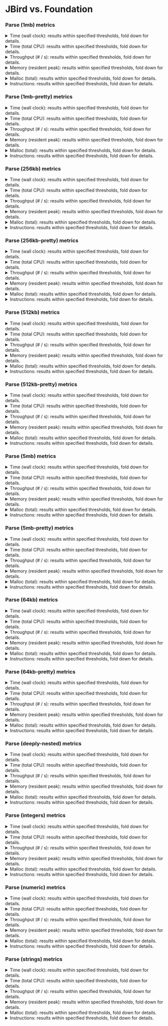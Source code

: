 
# JBird vs. Foundation

### Parse (1mb) metrics

<details><summary>Time (wall clock): results within specified thresholds, fold down for details.</summary>
<p>

|         Time (wall clock) (μs) *         |        p0 |       p25 |       p50 |       p75 |       p90 |       p99 |      p100 |   Samples |
|:----------------------------------------:|----------:|----------:|----------:|----------:|----------:|----------:|----------:|----------:|
|                foundation                |      2550 |      2761 |      2796 |      2828 |      2855 |      3375 |      4135 |       351 |
|                  jbird                   |      1877 |      2000 |      2017 |      2039 |      2076 |      2212 |      2336 |       485 |
|                    Δ                     |      -673 |      -761 |      -779 |      -789 |      -779 |     -1163 |     -1799 |       134 |
|              Improvement %               |        26 |        28 |        28 |        28 |        27 |        34 |        44 |       134 |

<p>
</details>

<details><summary>Time (total CPU): results within specified thresholds, fold down for details.</summary>
<p>

|         Time (total CPU) (μs) *          |        p0 |       p25 |       p50 |       p75 |       p90 |       p99 |      p100 |   Samples |
|:----------------------------------------:|----------:|----------:|----------:|----------:|----------:|----------:|----------:|----------:|
|                foundation                |      2552 |      2763 |      2798 |      2830 |      2859 |      3377 |      4141 |       351 |
|                  jbird                   |      1879 |      2001 |      2019 |      2041 |      2080 |      2218 |      2338 |       485 |
|                    Δ                     |      -673 |      -762 |      -779 |      -789 |      -779 |     -1159 |     -1803 |       134 |
|              Improvement %               |        26 |        28 |        28 |        28 |        27 |        34 |        44 |       134 |

<p>
</details>

<details><summary>Throughput (# / s): results within specified thresholds, fold down for details.</summary>
<p>

|          Throughput (# / s) (#)          |        p0 |       p25 |       p50 |       p75 |       p90 |       p99 |      p100 |   Samples |
|:----------------------------------------:|----------:|----------:|----------:|----------:|----------:|----------:|----------:|----------:|
|                foundation                |       392 |       362 |       358 |       354 |       350 |       296 |       242 |       351 |
|                  jbird                   |       533 |       500 |       496 |       491 |       482 |       452 |       428 |       485 |
|                    Δ                     |       141 |       138 |       138 |       137 |       132 |       156 |       186 |       134 |
|              Improvement %               |        36 |        38 |        39 |        39 |        38 |        53 |        77 |       134 |

<p>
</details>

<details><summary>Memory (resident peak): results within specified thresholds, fold down for details.</summary>
<p>

|        Memory (resident peak) (M)        |        p0 |       p25 |       p50 |       p75 |       p90 |       p99 |      p100 |   Samples |
|:----------------------------------------:|----------:|----------:|----------:|----------:|----------:|----------:|----------:|----------:|
|                foundation                |        26 |       152 |       281 |       408 |       483 |       527 |       533 |       351 |
|                  jbird                   |        29 |        31 |        31 |        31 |        31 |        31 |        31 |       485 |
|                    Δ                     |         3 |      -121 |      -250 |      -377 |      -452 |      -496 |      -502 |       134 |
|              Improvement %               |       -12 |        80 |        89 |        92 |        94 |        94 |        94 |       134 |

<p>
</details>

<details><summary>Malloc (total): results within specified thresholds, fold down for details.</summary>
<p>

|           Malloc (total) (K) *           |        p0 |       p25 |       p50 |       p75 |       p90 |       p99 |      p100 |   Samples |
|:----------------------------------------:|----------:|----------:|----------:|----------:|----------:|----------:|----------:|----------:|
|                foundation                |        15 |        15 |        15 |        15 |        15 |        15 |        15 |       351 |
|                  jbird                   |        11 |        11 |        11 |        11 |        11 |        11 |        11 |       485 |
|                    Δ                     |        -4 |        -4 |        -4 |        -4 |        -4 |        -4 |        -4 |       134 |
|              Improvement %               |        27 |        27 |        27 |        27 |        27 |        27 |        27 |       134 |

<p>
</details>

<details><summary>Instructions: results within specified thresholds, fold down for details.</summary>
<p>

|            Instructions (M) *            |        p0 |       p25 |       p50 |       p75 |       p90 |       p99 |      p100 |   Samples |
|:----------------------------------------:|----------:|----------:|----------:|----------:|----------:|----------:|----------:|----------:|
|                foundation                |        64 |        64 |        64 |        64 |        64 |        64 |        65 |       351 |
|                  jbird                   |        48 |        48 |        48 |        48 |        48 |        49 |        49 |       485 |
|                    Δ                     |       -16 |       -16 |       -16 |       -16 |       -16 |       -15 |       -16 |       134 |
|              Improvement %               |        25 |        25 |        25 |        25 |        25 |        23 |        25 |       134 |

<p>
</details>

### Parse (1mb-pretty) metrics

<details><summary>Time (wall clock): results within specified thresholds, fold down for details.</summary>
<p>

|         Time (wall clock) (μs) *         |        p0 |       p25 |       p50 |       p75 |       p90 |       p99 |      p100 |   Samples |
|:----------------------------------------:|----------:|----------:|----------:|----------:|----------:|----------:|----------:|----------:|
|                foundation                |      2699 |      2869 |      2894 |      2929 |      2966 |      3013 |      3044 |       341 |
|                  jbird                   |      1905 |      2035 |      2066 |      2101 |      2134 |      2175 |      2333 |       475 |
|                    Δ                     |      -794 |      -834 |      -828 |      -828 |      -832 |      -838 |      -711 |       134 |
|              Improvement %               |        29 |        29 |        29 |        28 |        28 |        28 |        23 |       134 |

<p>
</details>

<details><summary>Time (total CPU): results within specified thresholds, fold down for details.</summary>
<p>

|         Time (total CPU) (μs) *          |        p0 |       p25 |       p50 |       p75 |       p90 |       p99 |      p100 |   Samples |
|:----------------------------------------:|----------:|----------:|----------:|----------:|----------:|----------:|----------:|----------:|
|                foundation                |      2700 |      2871 |      2896 |      2933 |      2966 |      3015 |      3046 |       341 |
|                  jbird                   |      1910 |      2037 |      2068 |      2103 |      2136 |      2173 |      2334 |       475 |
|                    Δ                     |      -790 |      -834 |      -828 |      -830 |      -830 |      -842 |      -712 |       134 |
|              Improvement %               |        29 |        29 |        29 |        28 |        28 |        28 |        23 |       134 |

<p>
</details>

<details><summary>Throughput (# / s): results within specified thresholds, fold down for details.</summary>
<p>

|          Throughput (# / s) (#)          |        p0 |       p25 |       p50 |       p75 |       p90 |       p99 |      p100 |   Samples |
|:----------------------------------------:|----------:|----------:|----------:|----------:|----------:|----------:|----------:|----------:|
|                foundation                |       371 |       349 |       346 |       342 |       337 |       332 |       329 |       341 |
|                  jbird                   |       525 |       491 |       484 |       476 |       469 |       460 |       429 |       475 |
|                    Δ                     |       154 |       142 |       138 |       134 |       132 |       128 |       100 |       134 |
|              Improvement %               |        42 |        41 |        40 |        39 |        39 |        39 |        30 |       134 |

<p>
</details>

<details><summary>Memory (resident peak): results within specified thresholds, fold down for details.</summary>
<p>

|        Memory (resident peak) (M)        |        p0 |       p25 |       p50 |       p75 |       p90 |       p99 |      p100 |   Samples |
|:----------------------------------------:|----------:|----------:|----------:|----------:|----------:|----------:|----------:|----------:|
|                foundation                |        26 |       146 |       275 |       395 |       469 |       513 |       519 |       341 |
|                  jbird                   |        29 |        31 |        31 |        31 |        31 |        31 |        31 |       475 |
|                    Δ                     |         3 |      -115 |      -244 |      -364 |      -438 |      -482 |      -488 |       134 |
|              Improvement %               |       -12 |        79 |        89 |        92 |        93 |        94 |        94 |       134 |

<p>
</details>

<details><summary>Malloc (total): results within specified thresholds, fold down for details.</summary>
<p>

|           Malloc (total) (K) *           |        p0 |       p25 |       p50 |       p75 |       p90 |       p99 |      p100 |   Samples |
|:----------------------------------------:|----------:|----------:|----------:|----------:|----------:|----------:|----------:|----------:|
|                foundation                |        15 |        15 |        15 |        15 |        15 |        15 |        15 |       341 |
|                  jbird                   |        11 |        11 |        11 |        11 |        11 |        11 |        11 |       475 |
|                    Δ                     |        -4 |        -4 |        -4 |        -4 |        -4 |        -4 |        -4 |       134 |
|              Improvement %               |        27 |        27 |        27 |        27 |        27 |        27 |        27 |       134 |

<p>
</details>

<details><summary>Instructions: results within specified thresholds, fold down for details.</summary>
<p>

|            Instructions (M) *            |        p0 |       p25 |       p50 |       p75 |       p90 |       p99 |      p100 |   Samples |
|:----------------------------------------:|----------:|----------:|----------:|----------:|----------:|----------:|----------:|----------:|
|                foundation                |        65 |        65 |        65 |        65 |        65 |        65 |        66 |       341 |
|                  jbird                   |        48 |        48 |        48 |        48 |        49 |        50 |        50 |       475 |
|                    Δ                     |       -17 |       -17 |       -17 |       -17 |       -16 |       -15 |       -16 |       134 |
|              Improvement %               |        26 |        26 |        26 |        26 |        25 |        23 |        24 |       134 |

<p>
</details>

### Parse (256kb) metrics

<details><summary>Time (wall clock): results within specified thresholds, fold down for details.</summary>
<p>

|         Time (wall clock) (μs) *         |        p0 |       p25 |       p50 |       p75 |       p90 |       p99 |      p100 |   Samples |
|:----------------------------------------:|----------:|----------:|----------:|----------:|----------:|----------:|----------:|----------:|
|                foundation                |       638 |       695 |       705 |       714 |       726 |       779 |       862 |      1348 |
|                  jbird                   |       461 |       496 |       504 |       517 |       525 |       538 |       633 |      1840 |
|                    Δ                     |      -177 |      -199 |      -201 |      -197 |      -201 |      -241 |      -229 |       492 |
|              Improvement %               |        28 |        29 |        29 |        28 |        28 |        31 |        27 |       492 |

<p>
</details>

<details><summary>Time (total CPU): results within specified thresholds, fold down for details.</summary>
<p>

|         Time (total CPU) (μs) *          |        p0 |       p25 |       p50 |       p75 |       p90 |       p99 |      p100 |   Samples |
|:----------------------------------------:|----------:|----------:|----------:|----------:|----------:|----------:|----------:|----------:|
|                foundation                |       640 |       696 |       707 |       716 |       728 |       780 |       844 |      1348 |
|                  jbird                   |       462 |       497 |       506 |       519 |       527 |       540 |       619 |      1840 |
|                    Δ                     |      -178 |      -199 |      -201 |      -197 |      -201 |      -240 |      -225 |       492 |
|              Improvement %               |        28 |        29 |        28 |        28 |        28 |        31 |        27 |       492 |

<p>
</details>

<details><summary>Throughput (# / s): results within specified thresholds, fold down for details.</summary>
<p>

|          Throughput (# / s) (#)          |        p0 |       p25 |       p50 |       p75 |       p90 |       p99 |      p100 |   Samples |
|:----------------------------------------:|----------:|----------:|----------:|----------:|----------:|----------:|----------:|----------:|
|                foundation                |      1567 |      1440 |      1419 |      1400 |      1379 |      1284 |      1160 |      1348 |
|                  jbird                   |      2171 |      2018 |      1983 |      1934 |      1905 |      1860 |      1581 |      1840 |
|                    Δ                     |       604 |       578 |       564 |       534 |       526 |       576 |       421 |       492 |
|              Improvement %               |        39 |        40 |        40 |        38 |        38 |        45 |        36 |       492 |

<p>
</details>

<details><summary>Memory (resident peak): results within specified thresholds, fold down for details.</summary>
<p>

|        Memory (resident peak) (M)        |        p0 |       p25 |       p50 |       p75 |       p90 |       p99 |      p100 |   Samples |
|:----------------------------------------:|----------:|----------:|----------:|----------:|----------:|----------:|----------:|----------:|
|                foundation                |        25 |       145 |       274 |       396 |       471 |       514 |       519 |      1348 |
|                  jbird                   |        26 |        27 |        27 |        27 |        27 |        27 |        27 |      1840 |
|                    Δ                     |         1 |      -118 |      -247 |      -369 |      -444 |      -487 |      -492 |       492 |
|              Improvement %               |        -4 |        81 |        90 |        93 |        94 |        95 |        95 |       492 |

<p>
</details>

<details><summary>Malloc (total): results within specified thresholds, fold down for details.</summary>
<p>

|             Malloc (total) *             |        p0 |       p25 |       p50 |       p75 |       p90 |       p99 |      p100 |   Samples |
|:----------------------------------------:|----------:|----------:|----------:|----------:|----------:|----------:|----------:|----------:|
|                foundation                |      3753 |      3753 |      3753 |      3753 |      3753 |      3753 |      3754 |      1348 |
|                  jbird                   |      2636 |      2636 |      2636 |      2636 |      2636 |      2636 |      2636 |      1840 |
|                    Δ                     |     -1117 |     -1117 |     -1117 |     -1117 |     -1117 |     -1117 |     -1118 |       492 |
|              Improvement %               |        30 |        30 |        30 |        30 |        30 |        30 |        30 |       492 |

<p>
</details>

<details><summary>Instructions: results within specified thresholds, fold down for details.</summary>
<p>

|            Instructions (M) *            |        p0 |       p25 |       p50 |       p75 |       p90 |       p99 |      p100 |   Samples |
|:----------------------------------------:|----------:|----------:|----------:|----------:|----------:|----------:|----------:|----------:|
|                foundation                |        16 |        16 |        16 |        16 |        16 |        16 |        17 |      1348 |
|                  jbird                   |        12 |        12 |        12 |        12 |        12 |        12 |        12 |      1840 |
|                    Δ                     |        -4 |        -4 |        -4 |        -4 |        -4 |        -4 |        -5 |       492 |
|              Improvement %               |        25 |        25 |        25 |        25 |        25 |        25 |        29 |       492 |

<p>
</details>

### Parse (256kb-pretty) metrics

<details><summary>Time (wall clock): results within specified thresholds, fold down for details.</summary>
<p>

|         Time (wall clock) (μs) *         |        p0 |       p25 |       p50 |       p75 |       p90 |       p99 |      p100 |   Samples |
|:----------------------------------------:|----------:|----------:|----------:|----------:|----------:|----------:|----------:|----------:|
|                foundation                |       667 |       721 |       730 |       739 |       748 |       775 |       873 |      1307 |
|                  jbird                   |       474 |       507 |       518 |       547 |       560 |       575 |       667 |      1776 |
|                    Δ                     |      -193 |      -214 |      -212 |      -192 |      -188 |      -200 |      -206 |       469 |
|              Improvement %               |        29 |        30 |        29 |        26 |        25 |        26 |        24 |       469 |

<p>
</details>

<details><summary>Time (total CPU): results within specified thresholds, fold down for details.</summary>
<p>

|         Time (total CPU) (μs) *          |        p0 |       p25 |       p50 |       p75 |       p90 |       p99 |      p100 |   Samples |
|:----------------------------------------:|----------:|----------:|----------:|----------:|----------:|----------:|----------:|----------:|
|                foundation                |       668 |       722 |       731 |       740 |       750 |       770 |       845 |      1307 |
|                  jbird                   |       475 |       508 |       520 |       549 |       561 |       577 |       668 |      1776 |
|                    Δ                     |      -193 |      -214 |      -211 |      -191 |      -189 |      -193 |      -177 |       469 |
|              Improvement %               |        29 |        30 |        29 |        26 |        25 |        25 |        21 |       469 |

<p>
</details>

<details><summary>Throughput (# / s): results within specified thresholds, fold down for details.</summary>
<p>

|          Throughput (# / s) (#)          |        p0 |       p25 |       p50 |       p75 |       p90 |       p99 |      p100 |   Samples |
|:----------------------------------------:|----------:|----------:|----------:|----------:|----------:|----------:|----------:|----------:|
|                foundation                |      1499 |      1387 |      1371 |      1354 |      1337 |      1290 |      1146 |      1307 |
|                  jbird                   |      2112 |      1974 |      1931 |      1828 |      1788 |      1740 |      1500 |      1776 |
|                    Δ                     |       613 |       587 |       560 |       474 |       451 |       450 |       354 |       469 |
|              Improvement %               |        41 |        42 |        41 |        35 |        34 |        35 |        31 |       469 |

<p>
</details>

<details><summary>Memory (resident peak): results within specified thresholds, fold down for details.</summary>
<p>

|        Memory (resident peak) (M)        |        p0 |       p25 |       p50 |       p75 |       p90 |       p99 |      p100 |   Samples |
|:----------------------------------------:|----------:|----------:|----------:|----------:|----------:|----------:|----------:|----------:|
|                foundation                |        25 |       145 |       265 |       385 |       458 |       501 |       501 |      1307 |
|                  jbird                   |        26 |        27 |        27 |        27 |        27 |        27 |        27 |      1776 |
|                    Δ                     |         1 |      -118 |      -238 |      -358 |      -431 |      -474 |      -474 |       469 |
|              Improvement %               |        -4 |        81 |        90 |        93 |        94 |        95 |        95 |       469 |

<p>
</details>

<details><summary>Malloc (total): results within specified thresholds, fold down for details.</summary>
<p>

|             Malloc (total) *             |        p0 |       p25 |       p50 |       p75 |       p90 |       p99 |      p100 |   Samples |
|:----------------------------------------:|----------:|----------:|----------:|----------:|----------:|----------:|----------:|----------:|
|                foundation                |      3753 |      3753 |      3753 |      3753 |      3753 |      3753 |      3754 |      1307 |
|                  jbird                   |      2636 |      2636 |      2636 |      2636 |      2636 |      2636 |      2636 |      1776 |
|                    Δ                     |     -1117 |     -1117 |     -1117 |     -1117 |     -1117 |     -1117 |     -1118 |       469 |
|              Improvement %               |        30 |        30 |        30 |        30 |        30 |        30 |        30 |       469 |

<p>
</details>

<details><summary>Instructions: results within specified thresholds, fold down for details.</summary>
<p>

|            Instructions (M) *            |        p0 |       p25 |       p50 |       p75 |       p90 |       p99 |      p100 |   Samples |
|:----------------------------------------:|----------:|----------:|----------:|----------:|----------:|----------:|----------:|----------:|
|                foundation                |        16 |        16 |        16 |        16 |        16 |        17 |        17 |      1307 |
|                  jbird                   |        12 |        12 |        12 |        12 |        12 |        12 |        13 |      1776 |
|                    Δ                     |        -4 |        -4 |        -4 |        -4 |        -4 |        -5 |        -4 |       469 |
|              Improvement %               |        25 |        25 |        25 |        25 |        25 |        29 |        24 |       469 |

<p>
</details>

### Parse (512kb) metrics

<details><summary>Time (wall clock): results within specified thresholds, fold down for details.</summary>
<p>

|         Time (wall clock) (μs) *         |        p0 |       p25 |       p50 |       p75 |       p90 |       p99 |      p100 |   Samples |
|:----------------------------------------:|----------:|----------:|----------:|----------:|----------:|----------:|----------:|----------:|
|                foundation                |      1301 |      1401 |      1412 |      1424 |      1437 |      1499 |      1570 |       691 |
|                  jbird                   |       929 |      1002 |      1032 |      1060 |      1079 |      1152 |      1196 |       932 |
|                    Δ                     |      -372 |      -399 |      -380 |      -364 |      -358 |      -347 |      -374 |       241 |
|              Improvement %               |        29 |        28 |        27 |        26 |        25 |        23 |        24 |       241 |

<p>
</details>

<details><summary>Time (total CPU): results within specified thresholds, fold down for details.</summary>
<p>

|         Time (total CPU) (μs) *          |        p0 |       p25 |       p50 |       p75 |       p90 |       p99 |      p100 |   Samples |
|:----------------------------------------:|----------:|----------:|----------:|----------:|----------:|----------:|----------:|----------:|
|                foundation                |      1305 |      1402 |      1413 |      1426 |      1439 |      1500 |      1571 |       691 |
|                  jbird                   |       930 |      1004 |      1034 |      1062 |      1081 |      1155 |      1197 |       932 |
|                    Δ                     |      -375 |      -398 |      -379 |      -364 |      -358 |      -345 |      -374 |       241 |
|              Improvement %               |        29 |        28 |        27 |        26 |        25 |        23 |        24 |       241 |

<p>
</details>

<details><summary>Throughput (# / s): results within specified thresholds, fold down for details.</summary>
<p>

|          Throughput (# / s) (#)          |        p0 |       p25 |       p50 |       p75 |       p90 |       p99 |      p100 |   Samples |
|:----------------------------------------:|----------:|----------:|----------:|----------:|----------:|----------:|----------:|----------:|
|                foundation                |       769 |       714 |       709 |       703 |       696 |       667 |       637 |       691 |
|                  jbird                   |      1077 |       998 |       969 |       943 |       927 |       868 |       836 |       932 |
|                    Δ                     |       308 |       284 |       260 |       240 |       231 |       201 |       199 |       241 |
|              Improvement %               |        40 |        40 |        37 |        34 |        33 |        30 |        31 |       241 |

<p>
</details>

<details><summary>Memory (resident peak): results within specified thresholds, fold down for details.</summary>
<p>

|        Memory (resident peak) (M)        |        p0 |       p25 |       p50 |       p75 |       p90 |       p99 |      p100 |   Samples |
|:----------------------------------------:|----------:|----------:|----------:|----------:|----------:|----------:|----------:|----------:|
|                foundation                |        26 |       147 |       278 |       402 |       478 |       523 |       530 |       691 |
|                  jbird                   |        26 |        28 |        28 |        28 |        28 |        28 |        28 |       932 |
|                    Δ                     |         0 |      -119 |      -250 |      -374 |      -450 |      -495 |      -502 |       241 |
|              Improvement %               |         0 |        81 |        90 |        93 |        94 |        95 |        95 |       241 |

<p>
</details>

<details><summary>Malloc (total): results within specified thresholds, fold down for details.</summary>
<p>

|             Malloc (total) *             |        p0 |       p25 |       p50 |       p75 |       p90 |       p99 |      p100 |   Samples |
|:----------------------------------------:|----------:|----------:|----------:|----------:|----------:|----------:|----------:|----------:|
|                foundation                |      7438 |      7439 |      7439 |      7439 |      7439 |      7439 |      7439 |       691 |
|                  jbird                   |      5270 |      5270 |      5270 |      5270 |      5270 |      5270 |      5270 |       932 |
|                    Δ                     |     -2168 |     -2169 |     -2169 |     -2169 |     -2169 |     -2169 |     -2169 |       241 |
|              Improvement %               |        29 |        29 |        29 |        29 |        29 |        29 |        29 |       241 |

<p>
</details>

<details><summary>Instructions: results within specified thresholds, fold down for details.</summary>
<p>

|            Instructions (M) *            |        p0 |       p25 |       p50 |       p75 |       p90 |       p99 |      p100 |   Samples |
|:----------------------------------------:|----------:|----------:|----------:|----------:|----------:|----------:|----------:|----------:|
|                foundation                |        32 |        32 |        32 |        32 |        32 |        32 |        34 |       691 |
|                  jbird                   |        24 |        24 |        24 |        24 |        24 |        24 |        25 |       932 |
|                    Δ                     |        -8 |        -8 |        -8 |        -8 |        -8 |        -8 |        -9 |       241 |
|              Improvement %               |        25 |        25 |        25 |        25 |        25 |        25 |        26 |       241 |

<p>
</details>

### Parse (512kb-pretty) metrics

<details><summary>Time (wall clock): results within specified thresholds, fold down for details.</summary>
<p>

|         Time (wall clock) (μs) *         |        p0 |       p25 |       p50 |       p75 |       p90 |       p99 |      p100 |   Samples |
|:----------------------------------------:|----------:|----------:|----------:|----------:|----------:|----------:|----------:|----------:|
|                foundation                |      1328 |      1433 |      1445 |      1456 |      1467 |      1514 |      1785 |       676 |
|                  jbird                   |       941 |      1013 |      1023 |      1038 |      1051 |      1075 |      1109 |       941 |
|                    Δ                     |      -387 |      -420 |      -422 |      -418 |      -416 |      -439 |      -676 |       265 |
|              Improvement %               |        29 |        29 |        29 |        29 |        28 |        29 |        38 |       265 |

<p>
</details>

<details><summary>Time (total CPU): results within specified thresholds, fold down for details.</summary>
<p>

|         Time (total CPU) (μs) *          |        p0 |       p25 |       p50 |       p75 |       p90 |       p99 |      p100 |   Samples |
|:----------------------------------------:|----------:|----------:|----------:|----------:|----------:|----------:|----------:|----------:|
|                foundation                |      1329 |      1434 |      1447 |      1458 |      1469 |      1517 |      1746 |       676 |
|                  jbird                   |       943 |      1015 |      1025 |      1040 |      1052 |      1077 |      1113 |       941 |
|                    Δ                     |      -386 |      -419 |      -422 |      -418 |      -417 |      -440 |      -633 |       265 |
|              Improvement %               |        29 |        29 |        29 |        29 |        28 |        29 |        36 |       265 |

<p>
</details>

<details><summary>Throughput (# / s): results within specified thresholds, fold down for details.</summary>
<p>

|          Throughput (# / s) (#)          |        p0 |       p25 |       p50 |       p75 |       p90 |       p99 |      p100 |   Samples |
|:----------------------------------------:|----------:|----------:|----------:|----------:|----------:|----------:|----------:|----------:|
|                foundation                |       753 |       698 |       692 |       687 |       682 |       660 |       560 |       676 |
|                  jbird                   |      1062 |       987 |       977 |       963 |       953 |       930 |       902 |       941 |
|                    Δ                     |       309 |       289 |       285 |       276 |       271 |       270 |       342 |       265 |
|              Improvement %               |        41 |        41 |        41 |        40 |        40 |        41 |        61 |       265 |

<p>
</details>

<details><summary>Memory (resident peak): results within specified thresholds, fold down for details.</summary>
<p>

|        Memory (resident peak) (M)        |        p0 |       p25 |       p50 |       p75 |       p90 |       p99 |      p100 |   Samples |
|:----------------------------------------:|----------:|----------:|----------:|----------:|----------:|----------:|----------:|----------:|
|                foundation                |        26 |       149 |       269 |       396 |       470 |       510 |       516 |       676 |
|                  jbird                   |        26 |        28 |        28 |        28 |        28 |        28 |        28 |       941 |
|                    Δ                     |         0 |      -121 |      -241 |      -368 |      -442 |      -482 |      -488 |       265 |
|              Improvement %               |         0 |        81 |        90 |        93 |        94 |        95 |        95 |       265 |

<p>
</details>

<details><summary>Malloc (total): results within specified thresholds, fold down for details.</summary>
<p>

|             Malloc (total) *             |        p0 |       p25 |       p50 |       p75 |       p90 |       p99 |      p100 |   Samples |
|:----------------------------------------:|----------:|----------:|----------:|----------:|----------:|----------:|----------:|----------:|
|                foundation                |      7438 |      7439 |      7439 |      7439 |      7439 |      7439 |      7439 |       676 |
|                  jbird                   |      5270 |      5270 |      5270 |      5270 |      5270 |      5270 |      5270 |       941 |
|                    Δ                     |     -2168 |     -2169 |     -2169 |     -2169 |     -2169 |     -2169 |     -2169 |       265 |
|              Improvement %               |        29 |        29 |        29 |        29 |        29 |        29 |        29 |       265 |

<p>
</details>

<details><summary>Instructions: results within specified thresholds, fold down for details.</summary>
<p>

|            Instructions (M) *            |        p0 |       p25 |       p50 |       p75 |       p90 |       p99 |      p100 |   Samples |
|:----------------------------------------:|----------:|----------:|----------:|----------:|----------:|----------:|----------:|----------:|
|                foundation                |        33 |        33 |        33 |        33 |        33 |        33 |        33 |       676 |
|                  jbird                   |        24 |        24 |        24 |        24 |        24 |        25 |        25 |       941 |
|                    Δ                     |        -9 |        -9 |        -9 |        -9 |        -9 |        -8 |        -8 |       265 |
|              Improvement %               |        27 |        27 |        27 |        27 |        27 |        24 |        24 |       265 |

<p>
</details>

### Parse (5mb) metrics

<details><summary>Time (wall clock): results within specified thresholds, fold down for details.</summary>
<p>

|         Time (wall clock) (ms) *         |        p0 |       p25 |       p50 |       p75 |       p90 |       p99 |      p100 |   Samples |
|:----------------------------------------:|----------:|----------:|----------:|----------:|----------:|----------:|----------:|----------:|
|                foundation                |        13 |        14 |        14 |        14 |        14 |        14 |        14 |        71 |
|                  jbird                   |        11 |        11 |        11 |        11 |        11 |        12 |        12 |        89 |
|                    Δ                     |        -2 |        -3 |        -3 |        -3 |        -3 |        -2 |        -2 |        18 |
|              Improvement %               |        15 |        21 |        21 |        21 |        21 |        14 |        14 |        18 |

<p>
</details>

<details><summary>Time (total CPU): results within specified thresholds, fold down for details.</summary>
<p>

|         Time (total CPU) (ms) *          |        p0 |       p25 |       p50 |       p75 |       p90 |       p99 |      p100 |   Samples |
|:----------------------------------------:|----------:|----------:|----------:|----------:|----------:|----------:|----------:|----------:|
|                foundation                |        13 |        14 |        14 |        14 |        14 |        14 |        14 |        71 |
|                  jbird                   |        11 |        11 |        11 |        11 |        11 |        12 |        12 |        89 |
|                    Δ                     |        -2 |        -3 |        -3 |        -3 |        -3 |        -2 |        -2 |        18 |
|              Improvement %               |        15 |        21 |        21 |        21 |        21 |        14 |        14 |        18 |

<p>
</details>

<details><summary>Throughput (# / s): results within specified thresholds, fold down for details.</summary>
<p>

|          Throughput (# / s) (#)          |        p0 |       p25 |       p50 |       p75 |       p90 |       p99 |      p100 |   Samples |
|:----------------------------------------:|----------:|----------:|----------:|----------:|----------:|----------:|----------:|----------:|
|                foundation                |        75 |        72 |        71 |        70 |        70 |        70 |        70 |        71 |
|                  jbird                   |        94 |        91 |        90 |        89 |        88 |        87 |        87 |        89 |
|                    Δ                     |        19 |        19 |        19 |        19 |        18 |        17 |        17 |        18 |
|              Improvement %               |        25 |        26 |        27 |        27 |        26 |        24 |        24 |        18 |

<p>
</details>

<details><summary>Memory (resident peak): results within specified thresholds, fold down for details.</summary>
<p>

|        Memory (resident peak) (M)        |        p0 |       p25 |       p50 |       p75 |       p90 |       p99 |      p100 |   Samples |
|:----------------------------------------:|----------:|----------:|----------:|----------:|----------:|----------:|----------:|----------:|
|                foundation                |        39 |       156 |       292 |       419 |       490 |       543 |       543 |        71 |
|                  jbird                   |        28 |        52 |        52 |        52 |        52 |        52 |        52 |        89 |
|                    Δ                     |       -11 |      -104 |      -240 |      -367 |      -438 |      -491 |      -491 |        18 |
|              Improvement %               |        28 |        67 |        82 |        88 |        89 |        90 |        90 |        18 |

<p>
</details>

<details><summary>Malloc (total): results within specified thresholds, fold down for details.</summary>
<p>

|           Malloc (total) (K) *           |        p0 |       p25 |       p50 |       p75 |       p90 |       p99 |      p100 |   Samples |
|:----------------------------------------:|----------:|----------:|----------:|----------:|----------:|----------:|----------:|----------:|
|                foundation                |        74 |        74 |        74 |        74 |        74 |        74 |        74 |        71 |
|                  jbird                   |        53 |        53 |        53 |        53 |        53 |        53 |        53 |        89 |
|                    Δ                     |       -21 |       -21 |       -21 |       -21 |       -21 |       -21 |       -21 |        18 |
|              Improvement %               |        28 |        28 |        28 |        28 |        28 |        28 |        28 |        18 |

<p>
</details>

<details><summary>Instructions: results within specified thresholds, fold down for details.</summary>
<p>

|            Instructions (M) *            |        p0 |       p25 |       p50 |       p75 |       p90 |       p99 |      p100 |   Samples |
|:----------------------------------------:|----------:|----------:|----------:|----------:|----------:|----------:|----------:|----------:|
|                foundation                |       319 |       319 |       320 |       320 |       320 |       320 |       320 |        71 |
|                  jbird                   |       246 |       247 |       247 |       247 |       247 |       255 |       255 |        89 |
|                    Δ                     |       -73 |       -72 |       -73 |       -73 |       -73 |       -65 |       -65 |        18 |
|              Improvement %               |        23 |        23 |        23 |        23 |        23 |        20 |        20 |        18 |

<p>
</details>

### Parse (5mb-pretty) metrics

<details><summary>Time (wall clock): results within specified thresholds, fold down for details.</summary>
<p>

|         Time (wall clock) (ms) *         |        p0 |       p25 |       p50 |       p75 |       p90 |       p99 |      p100 |   Samples |
|:----------------------------------------:|----------:|----------:|----------:|----------:|----------:|----------:|----------:|----------:|
|                foundation                |        14 |        15 |        15 |        15 |        15 |        17 |        17 |        68 |
|                  jbird                   |        11 |        11 |        11 |        11 |        12 |        13 |        13 |        87 |
|                    Δ                     |        -3 |        -4 |        -4 |        -4 |        -3 |        -4 |        -4 |        19 |
|              Improvement %               |        21 |        27 |        27 |        27 |        20 |        24 |        24 |        19 |

<p>
</details>

<details><summary>Time (total CPU): results within specified thresholds, fold down for details.</summary>
<p>

|         Time (total CPU) (ms) *          |        p0 |       p25 |       p50 |       p75 |       p90 |       p99 |      p100 |   Samples |
|:----------------------------------------:|----------:|----------:|----------:|----------:|----------:|----------:|----------:|----------:|
|                foundation                |        14 |        15 |        15 |        15 |        15 |        17 |        17 |        68 |
|                  jbird                   |        11 |        11 |        11 |        11 |        12 |        13 |        13 |        87 |
|                    Δ                     |        -3 |        -4 |        -4 |        -4 |        -3 |        -4 |        -4 |        19 |
|              Improvement %               |        21 |        27 |        27 |        27 |        20 |        24 |        24 |        19 |

<p>
</details>

<details><summary>Throughput (# / s): results within specified thresholds, fold down for details.</summary>
<p>

|          Throughput (# / s) (#)          |        p0 |       p25 |       p50 |       p75 |       p90 |       p99 |      p100 |   Samples |
|:----------------------------------------:|----------:|----------:|----------:|----------:|----------:|----------:|----------:|----------:|
|                foundation                |        71 |        69 |        68 |        68 |        67 |        57 |        57 |        68 |
|                  jbird                   |        94 |        89 |        88 |        87 |        85 |        80 |        80 |        87 |
|                    Δ                     |        23 |        20 |        20 |        19 |        18 |        23 |        23 |        19 |
|              Improvement %               |        32 |        29 |        29 |        28 |        27 |        40 |        40 |        19 |

<p>
</details>

<details><summary>Memory (resident peak): results within specified thresholds, fold down for details.</summary>
<p>

|        Memory (resident peak) (M)        |        p0 |       p25 |       p50 |       p75 |       p90 |       p99 |      p100 |   Samples |
|:----------------------------------------:|----------:|----------:|----------:|----------:|----------:|----------:|----------:|----------:|
|                foundation                |        39 |       150 |       278 |       398 |       480 |       522 |       522 |        68 |
|                  jbird                   |        43 |        51 |        52 |        52 |        52 |        52 |        52 |        87 |
|                    Δ                     |         4 |       -99 |      -226 |      -346 |      -428 |      -470 |      -470 |        19 |
|              Improvement %               |       -10 |        66 |        81 |        87 |        89 |        90 |        90 |        19 |

<p>
</details>

<details><summary>Malloc (total): results within specified thresholds, fold down for details.</summary>
<p>

|           Malloc (total) (K) *           |        p0 |       p25 |       p50 |       p75 |       p90 |       p99 |      p100 |   Samples |
|:----------------------------------------:|----------:|----------:|----------:|----------:|----------:|----------:|----------:|----------:|
|                foundation                |        74 |        74 |        74 |        74 |        74 |        74 |        74 |        68 |
|                  jbird                   |        53 |        53 |        53 |        53 |        53 |        53 |        53 |        87 |
|                    Δ                     |       -21 |       -21 |       -21 |       -21 |       -21 |       -21 |       -21 |        19 |
|              Improvement %               |        28 |        28 |        28 |        28 |        28 |        28 |        28 |        19 |

<p>
</details>

<details><summary>Instructions: results within specified thresholds, fold down for details.</summary>
<p>

|            Instructions (M) *            |        p0 |       p25 |       p50 |       p75 |       p90 |       p99 |      p100 |   Samples |
|:----------------------------------------:|----------:|----------:|----------:|----------:|----------:|----------:|----------:|----------:|
|                foundation                |       324 |       325 |       325 |       325 |       325 |       325 |       325 |        68 |
|                  jbird                   |       251 |       252 |       252 |       252 |       252 |       261 |       261 |        87 |
|                    Δ                     |       -73 |       -73 |       -73 |       -73 |       -73 |       -64 |       -64 |        19 |
|              Improvement %               |        23 |        22 |        22 |        22 |        22 |        20 |        20 |        19 |

<p>
</details>

### Parse (64kb) metrics

<details><summary>Time (wall clock): results within specified thresholds, fold down for details.</summary>
<p>

|         Time (wall clock) (μs) *         |        p0 |       p25 |       p50 |       p75 |       p90 |       p99 |      p100 |   Samples |
|:----------------------------------------:|----------:|----------:|----------:|----------:|----------:|----------:|----------:|----------:|
|                foundation                |       164 |       178 |       185 |       189 |       193 |       208 |       301 |      4533 |
|                  jbird                   |       116 |       123 |       129 |       134 |       139 |       159 |       272 |      6039 |
|                    Δ                     |       -48 |       -55 |       -56 |       -55 |       -54 |       -49 |       -29 |      1506 |
|              Improvement %               |        29 |        31 |        30 |        29 |        28 |        24 |        10 |      1506 |

<p>
</details>

<details><summary>Time (total CPU): results within specified thresholds, fold down for details.</summary>
<p>

|         Time (total CPU) (μs) *          |        p0 |       p25 |       p50 |       p75 |       p90 |       p99 |      p100 |   Samples |
|:----------------------------------------:|----------:|----------:|----------:|----------:|----------:|----------:|----------:|----------:|
|                foundation                |       166 |       180 |       186 |       190 |       195 |       211 |       292 |      4533 |
|                  jbird                   |       118 |       125 |       131 |       135 |       140 |       159 |       229 |      6039 |
|                    Δ                     |       -48 |       -55 |       -55 |       -55 |       -55 |       -52 |       -63 |      1506 |
|              Improvement %               |        29 |        31 |        30 |        29 |        28 |        25 |        22 |      1506 |

<p>
</details>

<details><summary>Throughput (# / s): results within specified thresholds, fold down for details.</summary>
<p>

|          Throughput (# / s) (#)          |        p0 |       p25 |       p50 |       p75 |       p90 |       p99 |      p100 |   Samples |
|:----------------------------------------:|----------:|----------:|----------:|----------:|----------:|----------:|----------:|----------:|
|                foundation                |      6090 |      5607 |      5415 |      5295 |      5187 |      4819 |      3327 |      4533 |
|                  jbird                   |      8599 |      8107 |      7743 |      7475 |      7219 |      6307 |      3681 |      6039 |
|                    Δ                     |      2509 |      2500 |      2328 |      2180 |      2032 |      1488 |       354 |      1506 |
|              Improvement %               |        41 |        45 |        43 |        41 |        39 |        31 |        11 |      1506 |

<p>
</details>

<details><summary>Memory (resident peak): results within specified thresholds, fold down for details.</summary>
<p>

|        Memory (resident peak) (M)        |        p0 |       p25 |       p50 |       p75 |       p90 |       p99 |      p100 |   Samples |
|:----------------------------------------:|----------:|----------:|----------:|----------:|----------:|----------:|----------:|----------:|
|                foundation                |        25 |       131 |       244 |       354 |       419 |       457 |       463 |      4533 |
|                  jbird                   |        25 |        25 |        26 |        26 |        26 |        26 |        26 |      6039 |
|                    Δ                     |         0 |      -106 |      -218 |      -328 |      -393 |      -431 |      -437 |      1506 |
|              Improvement %               |         0 |        81 |        89 |        93 |        94 |        94 |        94 |      1506 |

<p>
</details>

<details><summary>Malloc (total): results within specified thresholds, fold down for details.</summary>
<p>

|             Malloc (total) *             |        p0 |       p25 |       p50 |       p75 |       p90 |       p99 |      p100 |   Samples |
|:----------------------------------------:|----------:|----------:|----------:|----------:|----------:|----------:|----------:|----------:|
|                foundation                |       986 |       986 |       986 |       986 |       986 |       986 |       987 |      4533 |
|                  jbird                   |       662 |       662 |       662 |       662 |       662 |       662 |       662 |      6039 |
|                    Δ                     |      -324 |      -324 |      -324 |      -324 |      -324 |      -324 |      -325 |      1506 |
|              Improvement %               |        33 |        33 |        33 |        33 |        33 |        33 |        33 |      1506 |

<p>
</details>

<details><summary>Instructions: results within specified thresholds, fold down for details.</summary>
<p>

|            Instructions (K) *            |        p0 |       p25 |       p50 |       p75 |       p90 |       p99 |      p100 |   Samples |
|:----------------------------------------:|----------:|----------:|----------:|----------:|----------:|----------:|----------:|----------:|
|                foundation                |      4079 |      4106 |      4114 |      4125 |      4133 |      4159 |      4358 |      4533 |
|                  jbird                   |      2967 |      2968 |      2968 |      2968 |      2970 |      3041 |      3138 |      6039 |
|                    Δ                     |     -1112 |     -1138 |     -1146 |     -1157 |     -1163 |     -1118 |     -1220 |      1506 |
|              Improvement %               |        27 |        28 |        28 |        28 |        28 |        27 |        28 |      1506 |

<p>
</details>

### Parse (64kb-pretty) metrics

<details><summary>Time (wall clock): results within specified thresholds, fold down for details.</summary>
<p>

|         Time (wall clock) (μs) *         |        p0 |       p25 |       p50 |       p75 |       p90 |       p99 |      p100 |   Samples |
|:----------------------------------------:|----------:|----------:|----------:|----------:|----------:|----------:|----------:|----------:|
|                foundation                |       170 |       185 |       192 |       197 |       201 |       213 |       247 |      4392 |
|                  jbird                   |       117 |       122 |       129 |       133 |       137 |       156 |       197 |      6074 |
|                    Δ                     |       -53 |       -63 |       -63 |       -64 |       -64 |       -57 |       -50 |      1682 |
|              Improvement %               |        31 |        34 |        33 |        32 |        32 |        27 |        20 |      1682 |

<p>
</details>

<details><summary>Time (total CPU): results within specified thresholds, fold down for details.</summary>
<p>

|         Time (total CPU) (μs) *          |        p0 |       p25 |       p50 |       p75 |       p90 |       p99 |      p100 |   Samples |
|:----------------------------------------:|----------:|----------:|----------:|----------:|----------:|----------:|----------:|----------:|
|                foundation                |       172 |       187 |       193 |       199 |       203 |       214 |       254 |      4392 |
|                  jbird                   |       119 |       123 |       130 |       135 |       138 |       158 |       187 |      6074 |
|                    Δ                     |       -53 |       -64 |       -63 |       -64 |       -65 |       -56 |       -67 |      1682 |
|              Improvement %               |        31 |        34 |        33 |        32 |        32 |        26 |        26 |      1682 |

<p>
</details>

<details><summary>Throughput (# / s): results within specified thresholds, fold down for details.</summary>
<p>

|          Throughput (# / s) (#)          |        p0 |       p25 |       p50 |       p75 |       p90 |       p99 |      p100 |   Samples |
|:----------------------------------------:|----------:|----------:|----------:|----------:|----------:|----------:|----------:|----------:|
|                foundation                |      5875 |      5407 |      5215 |      5083 |      4967 |      4703 |      4047 |      4392 |
|                  jbird                   |      8526 |      8223 |      7771 |      7515 |      7319 |      6415 |      5080 |      6074 |
|                    Δ                     |      2651 |      2816 |      2556 |      2432 |      2352 |      1712 |      1033 |      1682 |
|              Improvement %               |        45 |        52 |        49 |        48 |        47 |        36 |        26 |      1682 |

<p>
</details>

<details><summary>Memory (resident peak): results within specified thresholds, fold down for details.</summary>
<p>

|        Memory (resident peak) (M)        |        p0 |       p25 |       p50 |       p75 |       p90 |       p99 |      p100 |   Samples |
|:----------------------------------------:|----------:|----------:|----------:|----------:|----------:|----------:|----------:|----------:|
|                foundation                |        25 |       130 |       237 |       345 |       411 |       446 |       451 |      4392 |
|                  jbird                   |        25 |        26 |        26 |        26 |        26 |        26 |        26 |      6074 |
|                    Δ                     |         0 |      -104 |      -211 |      -319 |      -385 |      -420 |      -425 |      1682 |
|              Improvement %               |         0 |        80 |        89 |        92 |        94 |        94 |        94 |      1682 |

<p>
</details>

<details><summary>Malloc (total): results within specified thresholds, fold down for details.</summary>
<p>

|             Malloc (total) *             |        p0 |       p25 |       p50 |       p75 |       p90 |       p99 |      p100 |   Samples |
|:----------------------------------------:|----------:|----------:|----------:|----------:|----------:|----------:|----------:|----------:|
|                foundation                |       986 |       986 |       986 |       986 |       986 |       986 |       987 |      4392 |
|                  jbird                   |       662 |       662 |       662 |       662 |       662 |       662 |       662 |      6074 |
|                    Δ                     |      -324 |      -324 |      -324 |      -324 |      -324 |      -324 |      -325 |      1682 |
|              Improvement %               |        33 |        33 |        33 |        33 |        33 |        33 |        33 |      1682 |

<p>
</details>

<details><summary>Instructions: results within specified thresholds, fold down for details.</summary>
<p>

|            Instructions (K) *            |        p0 |       p25 |       p50 |       p75 |       p90 |       p99 |      p100 |   Samples |
|:----------------------------------------:|----------:|----------:|----------:|----------:|----------:|----------:|----------:|----------:|
|                foundation                |      4145 |      4170 |      4178 |      4188 |      4198 |      4223 |      4352 |      4392 |
|                  jbird                   |      3022 |      3023 |      3023 |      3023 |      3027 |      3097 |      3227 |      6074 |
|                    Δ                     |     -1123 |     -1147 |     -1155 |     -1165 |     -1171 |     -1126 |     -1125 |      1682 |
|              Improvement %               |        27 |        28 |        28 |        28 |        28 |        27 |        26 |      1682 |

<p>
</details>

### Parse (deeply-nested) metrics

<details><summary>Time (wall clock): results within specified thresholds, fold down for details.</summary>
<p>

|         Time (wall clock) (μs) *         |        p0 |       p25 |       p50 |       p75 |       p90 |       p99 |      p100 |   Samples |
|:----------------------------------------:|----------:|----------:|----------:|----------:|----------:|----------:|----------:|----------:|
|                foundation                |        75 |        76 |        78 |        84 |        86 |        96 |       129 |      9077 |
|                  jbird                   |        57 |        59 |        63 |        65 |        66 |        77 |        94 |     10642 |
|                    Δ                     |       -18 |       -17 |       -15 |       -19 |       -20 |       -19 |       -35 |      1565 |
|              Improvement %               |        24 |        22 |        19 |        23 |        23 |        20 |        27 |      1565 |

<p>
</details>

<details><summary>Time (total CPU): results within specified thresholds, fold down for details.</summary>
<p>

|         Time (total CPU) (μs) *          |        p0 |       p25 |       p50 |       p75 |       p90 |       p99 |      p100 |   Samples |
|:----------------------------------------:|----------:|----------:|----------:|----------:|----------:|----------:|----------:|----------:|
|                foundation                |        76 |        78 |        79 |        85 |        88 |        97 |       130 |      9077 |
|                  jbird                   |        58 |        60 |        64 |        67 |        68 |        79 |        96 |     10642 |
|                    Δ                     |       -18 |       -18 |       -15 |       -18 |       -20 |       -18 |       -34 |      1565 |
|              Improvement %               |        24 |        23 |        19 |        21 |        23 |        19 |        26 |      1565 |

<p>
</details>

<details><summary>Throughput (# / s): results within specified thresholds, fold down for details.</summary>
<p>

|          Throughput (# / s) (K)          |        p0 |       p25 |       p50 |       p75 |       p90 |       p99 |      p100 |   Samples |
|:----------------------------------------:|----------:|----------:|----------:|----------:|----------:|----------:|----------:|----------:|
|                foundation                |        13 |        13 |        13 |        12 |        12 |        10 |         8 |      9077 |
|                  jbird                   |        18 |        17 |        16 |        15 |        15 |        13 |        11 |     10642 |
|                    Δ                     |         5 |         4 |         3 |         3 |         3 |         3 |         3 |      1565 |
|              Improvement %               |        38 |        31 |        23 |        25 |        25 |        30 |        38 |      1565 |

<p>
</details>

<details><summary>Memory (resident peak): results within specified thresholds, fold down for details.</summary>
<p>

|        Memory (resident peak) (M)        |        p0 |       p25 |       p50 |       p75 |       p90 |       p99 |      p100 |   Samples |
|:----------------------------------------:|----------:|----------:|----------:|----------:|----------:|----------:|----------:|----------:|
|                foundation                |        25 |        36 |        47 |        59 |        66 |        70 |        70 |      9077 |
|                  jbird                   |        25 |        25 |        25 |        25 |        25 |        25 |        25 |     10642 |
|                    Δ                     |         0 |       -11 |       -22 |       -34 |       -41 |       -45 |       -45 |      1565 |
|              Improvement %               |         0 |        31 |        47 |        58 |        62 |        64 |        64 |      1565 |

<p>
</details>

<details><summary>Malloc (total): results within specified thresholds, fold down for details.</summary>
<p>

|             Malloc (total) *             |        p0 |       p25 |       p50 |       p75 |       p90 |       p99 |      p100 |   Samples |
|:----------------------------------------:|----------:|----------:|----------:|----------:|----------:|----------:|----------:|----------:|
|                foundation                |       154 |       154 |       154 |       154 |       154 |       154 |       155 |      9077 |
|                  jbird                   |       153 |       153 |       153 |       153 |       153 |       153 |       153 |     10642 |
|                    Δ                     |        -1 |        -1 |        -1 |        -1 |        -1 |        -1 |        -2 |      1565 |
|              Improvement %               |         1 |         1 |         1 |         1 |         1 |         1 |         1 |      1565 |

<p>
</details>

<details><summary>Instructions: results within specified thresholds, fold down for details.</summary>
<p>

|            Instructions (K) *            |        p0 |       p25 |       p50 |       p75 |       p90 |       p99 |      p100 |   Samples |
|:----------------------------------------:|----------:|----------:|----------:|----------:|----------:|----------:|----------:|----------:|
|                foundation                |      1148 |      1149 |      1150 |      1156 |      1160 |      1168 |      1285 |      9077 |
|                  jbird                   |      1606 |      1607 |      1607 |      1607 |      1607 |      1635 |      1714 |     10642 |
|                    Δ                     |       458 |       458 |       457 |       451 |       447 |       467 |       429 |      1565 |
|              Improvement %               |       -40 |       -40 |       -40 |       -39 |       -39 |       -40 |       -33 |      1565 |

<p>
</details>

### Parse (integers) metrics

<details><summary>Time (wall clock): results within specified thresholds, fold down for details.</summary>
<p>

|         Time (wall clock) (μs) *         |        p0 |       p25 |       p50 |       p75 |       p90 |       p99 |      p100 |   Samples |
|:----------------------------------------:|----------:|----------:|----------:|----------:|----------:|----------:|----------:|----------:|
|                foundation                |       241 |       266 |       271 |       275 |       280 |       294 |       326 |      3291 |
|                  jbird                   |        86 |        93 |        98 |       101 |       105 |       117 |       277 |      7757 |
|                    Δ                     |      -155 |      -173 |      -173 |      -174 |      -175 |      -177 |       -49 |      4466 |
|              Improvement %               |        64 |        65 |        64 |        63 |        62 |        60 |        15 |      4466 |

<p>
</details>

<details><summary>Time (total CPU): results within specified thresholds, fold down for details.</summary>
<p>

|         Time (total CPU) (μs) *          |        p0 |       p25 |       p50 |       p75 |       p90 |       p99 |      p100 |   Samples |
|:----------------------------------------:|----------:|----------:|----------:|----------:|----------:|----------:|----------:|----------:|
|                foundation                |       242 |       268 |       272 |       277 |       282 |       295 |       327 |      3291 |
|                  jbird                   |        87 |        95 |       100 |       103 |       106 |       118 |       170 |      7757 |
|                    Δ                     |      -155 |      -173 |      -172 |      -174 |      -176 |      -177 |      -157 |      4466 |
|              Improvement %               |        64 |        65 |        63 |        63 |        62 |        60 |        48 |      4466 |

<p>
</details>

<details><summary>Throughput (# / s): results within specified thresholds, fold down for details.</summary>
<p>

|          Throughput (# / s) (K)          |        p0 |       p25 |       p50 |       p75 |       p90 |       p99 |      p100 |   Samples |
|:----------------------------------------:|----------:|----------:|----------:|----------:|----------:|----------:|----------:|----------:|
|                foundation                |      4150 |      3761 |      3697 |      3637 |      3571 |      3401 |      3071 |      3291 |
|                  jbird                   |     11690 |     10727 |     10191 |      9895 |      9535 |      8567 |      3615 |      7757 |
|                    Δ                     |      7540 |      6966 |      6494 |      6258 |      5964 |      5166 |       544 |      4466 |
|              Improvement %               |       182 |       185 |       176 |       172 |       167 |       152 |        18 |      4466 |

<p>
</details>

<details><summary>Memory (resident peak): results within specified thresholds, fold down for details.</summary>
<p>

|        Memory (resident peak) (M)        |        p0 |       p25 |       p50 |       p75 |       p90 |       p99 |      p100 |   Samples |
|:----------------------------------------:|----------:|----------:|----------:|----------:|----------:|----------:|----------:|----------:|
|                foundation                |        25 |        87 |       150 |       210 |       248 |       270 |       273 |      3291 |
|                  jbird                   |        25 |        26 |        26 |        26 |        26 |        26 |        26 |      7757 |
|                    Δ                     |         0 |       -61 |      -124 |      -184 |      -222 |      -244 |      -247 |      4466 |
|              Improvement %               |         0 |        70 |        83 |        88 |        90 |        90 |        90 |      4466 |

<p>
</details>

<details><summary>Malloc (total): results within specified thresholds, fold down for details.</summary>
<p>

|             Malloc (total) *             |        p0 |       p25 |       p50 |       p75 |       p90 |       p99 |      p100 |   Samples |
|:----------------------------------------:|----------:|----------:|----------:|----------:|----------:|----------:|----------:|----------:|
|                foundation                |       812 |       812 |       812 |       812 |       812 |       812 |       813 |      3291 |
|                  jbird                   |        18 |        18 |        18 |        18 |        18 |        18 |        18 |      7757 |
|                    Δ                     |      -794 |      -794 |      -794 |      -794 |      -794 |      -794 |      -795 |      4466 |
|              Improvement %               |        98 |        98 |        98 |        98 |        98 |        98 |        98 |      4466 |

<p>
</details>

<details><summary>Instructions: results within specified thresholds, fold down for details.</summary>
<p>

|            Instructions (K) *            |        p0 |       p25 |       p50 |       p75 |       p90 |       p99 |      p100 |   Samples |
|:----------------------------------------:|----------:|----------:|----------:|----------:|----------:|----------:|----------:|----------:|
|                foundation                |      6960 |      6967 |      6971 |      6984 |      7000 |      7016 |      7339 |      3291 |
|                  jbird                   |      2558 |      2560 |      2560 |      2560 |      2560 |      2574 |      2777 |      7757 |
|                    Δ                     |     -4402 |     -4407 |     -4411 |     -4424 |     -4440 |     -4442 |     -4562 |      4466 |
|              Improvement %               |        63 |        63 |        63 |        63 |        63 |        63 |        62 |      4466 |

<p>
</details>

### Parse (numeric) metrics

<details><summary>Time (wall clock): results within specified thresholds, fold down for details.</summary>
<p>

|         Time (wall clock) (μs) *         |        p0 |       p25 |       p50 |       p75 |       p90 |       p99 |      p100 |   Samples |
|:----------------------------------------:|----------:|----------:|----------:|----------:|----------:|----------:|----------:|----------:|
|                foundation                |       380 |       417 |       422 |       428 |       434 |       452 |       492 |      2191 |
|                  jbird                   |        55 |        59 |        63 |        64 |        65 |        74 |       170 |     10766 |
|                    Δ                     |      -325 |      -358 |      -359 |      -364 |      -369 |      -378 |      -322 |      8575 |
|              Improvement %               |        86 |        86 |        85 |        85 |        85 |        84 |        65 |      8575 |

<p>
</details>

<details><summary>Time (total CPU): results within specified thresholds, fold down for details.</summary>
<p>

|         Time (total CPU) (μs) *          |        p0 |       p25 |       p50 |       p75 |       p90 |       p99 |      p100 |   Samples |
|:----------------------------------------:|----------:|----------:|----------:|----------:|----------:|----------:|----------:|----------:|
|                foundation                |       381 |       419 |       424 |       430 |       435 |       453 |       490 |      2191 |
|                  jbird                   |        57 |        60 |        64 |        65 |        66 |        76 |       156 |     10766 |
|                    Δ                     |      -324 |      -359 |      -360 |      -365 |      -369 |      -377 |      -334 |      8575 |
|              Improvement %               |        85 |        86 |        85 |        85 |        85 |        83 |        68 |      8575 |

<p>
</details>

<details><summary>Throughput (# / s): results within specified thresholds, fold down for details.</summary>
<p>

|          Throughput (# / s) (K)          |        p0 |       p25 |       p50 |       p75 |       p90 |       p99 |      p100 |   Samples |
|:----------------------------------------:|----------:|----------:|----------:|----------:|----------:|----------:|----------:|----------:|
|                foundation                |      2633 |      2399 |      2369 |      2337 |      2305 |      2213 |      2033 |      2191 |
|                  jbird                   |     18059 |     17071 |     15919 |     15679 |     15407 |     13455 |      5888 |     10766 |
|                    Δ                     |     15426 |     14672 |     13550 |     13342 |     13102 |     11242 |      3855 |      8575 |
|              Improvement %               |       586 |       612 |       572 |       571 |       568 |       508 |       190 |      8575 |

<p>
</details>

<details><summary>Memory (resident peak): results within specified thresholds, fold down for details.</summary>
<p>

|        Memory (resident peak) (M)        |        p0 |       p25 |       p50 |       p75 |       p90 |       p99 |      p100 |   Samples |
|:----------------------------------------:|----------:|----------:|----------:|----------:|----------:|----------:|----------:|----------:|
|                foundation                |        25 |        76 |       127 |       176 |       209 |       227 |       229 |      2191 |
|                  jbird                   |        25 |        26 |        26 |        26 |        26 |        26 |        26 |     10766 |
|                    Δ                     |         0 |       -50 |      -101 |      -150 |      -183 |      -201 |      -203 |      8575 |
|              Improvement %               |         0 |        66 |        80 |        85 |        88 |        89 |        89 |      8575 |

<p>
</details>

<details><summary>Malloc (total): results within specified thresholds, fold down for details.</summary>
<p>

|             Malloc (total) *             |        p0 |       p25 |       p50 |       p75 |       p90 |       p99 |      p100 |   Samples |
|:----------------------------------------:|----------:|----------:|----------:|----------:|----------:|----------:|----------:|----------:|
|                foundation                |      2967 |      2967 |      2967 |      2967 |      2967 |      2967 |      2968 |      2191 |
|                  jbird                   |        10 |        10 |        10 |        10 |        10 |        10 |        10 |     10766 |
|                    Δ                     |     -2957 |     -2957 |     -2957 |     -2957 |     -2957 |     -2957 |     -2958 |      8575 |
|              Improvement %               |       100 |       100 |       100 |       100 |       100 |       100 |       100 |      8575 |

<p>
</details>

<details><summary>Instructions: results within specified thresholds, fold down for details.</summary>
<p>

|            Instructions (K) *            |        p0 |       p25 |       p50 |       p75 |       p90 |       p99 |      p100 |   Samples |
|:----------------------------------------:|----------:|----------:|----------:|----------:|----------:|----------:|----------:|----------:|
|                foundation                |      9072 |      9093 |      9101 |      9101 |      9110 |      9241 |      9650 |      2191 |
|                  jbird                   |      1572 |      1573 |      1573 |      1573 |      1573 |      1578 |      1696 |     10766 |
|                    Δ                     |     -7500 |     -7520 |     -7528 |     -7528 |     -7537 |     -7663 |     -7954 |      8575 |
|              Improvement %               |        83 |        83 |        83 |        83 |        83 |        83 |        82 |      8575 |

<p>
</details>

### Parse (strings) metrics

<details><summary>Time (wall clock): results within specified thresholds, fold down for details.</summary>
<p>

|         Time (wall clock) (μs) *         |        p0 |       p25 |       p50 |       p75 |       p90 |       p99 |      p100 |   Samples |
|:----------------------------------------:|----------:|----------:|----------:|----------:|----------:|----------:|----------:|----------:|
|                foundation                |       521 |       574 |       580 |       592 |       603 |       653 |       691 |      1606 |
|                  jbird                   |        74 |        78 |        83 |        86 |        91 |       103 |       172 |      8413 |
|                    Δ                     |      -447 |      -496 |      -497 |      -506 |      -512 |      -550 |      -519 |      6807 |
|              Improvement %               |        86 |        86 |        86 |        85 |        85 |        84 |        75 |      6807 |

<p>
</details>

<details><summary>Time (total CPU): results within specified thresholds, fold down for details.</summary>
<p>

|         Time (total CPU) (μs) *          |        p0 |       p25 |       p50 |       p75 |       p90 |       p99 |      p100 |   Samples |
|:----------------------------------------:|----------:|----------:|----------:|----------:|----------:|----------:|----------:|----------:|
|                foundation                |       522 |       575 |       581 |       594 |       605 |       654 |       693 |      1606 |
|                  jbird                   |        76 |        79 |        85 |        87 |        93 |       105 |       178 |      8413 |
|                    Δ                     |      -446 |      -496 |      -496 |      -507 |      -512 |      -549 |      -515 |      6807 |
|              Improvement %               |        85 |        86 |        85 |        85 |        85 |        84 |        74 |      6807 |

<p>
</details>

<details><summary>Throughput (# / s): results within specified thresholds, fold down for details.</summary>
<p>

|          Throughput (# / s) (K)          |        p0 |       p25 |       p50 |       p75 |       p90 |       p99 |      p100 |   Samples |
|:----------------------------------------:|----------:|----------:|----------:|----------:|----------:|----------:|----------:|----------:|
|                foundation                |      1920 |      1743 |      1726 |      1689 |      1658 |      1532 |      1446 |      1606 |
|                  jbird                   |     13460 |     12879 |     12047 |     11647 |     10999 |      9687 |      5807 |      8413 |
|                    Δ                     |     11540 |     11136 |     10321 |      9958 |      9341 |      8155 |      4361 |      6807 |
|              Improvement %               |       601 |       639 |       598 |       590 |       563 |       532 |       302 |      6807 |

<p>
</details>

<details><summary>Memory (resident peak): results within specified thresholds, fold down for details.</summary>
<p>

|        Memory (resident peak) (M)        |        p0 |       p25 |       p50 |       p75 |       p90 |       p99 |      p100 |   Samples |
|:----------------------------------------:|----------:|----------:|----------:|----------:|----------:|----------:|----------:|----------:|
|                foundation                |        25 |        41 |        57 |        73 |        83 |        89 |        89 |      1606 |
|                  jbird                   |        25 |        25 |        25 |        25 |        25 |        25 |        25 |      8413 |
|                    Δ                     |         0 |       -16 |       -32 |       -48 |       -58 |       -64 |       -64 |      6807 |
|              Improvement %               |         0 |        39 |        56 |        66 |        70 |        72 |        72 |      6807 |

<p>
</details>

<details><summary>Malloc (total): results within specified thresholds, fold down for details.</summary>
<p>

|             Malloc (total) *             |        p0 |       p25 |       p50 |       p75 |       p90 |       p99 |      p100 |   Samples |
|:----------------------------------------:|----------:|----------:|----------:|----------:|----------:|----------:|----------:|----------:|
|                foundation                |      5756 |      5757 |      5757 |      5757 |      5757 |      5757 |      5757 |      1606 |
|                  jbird                   |        49 |        49 |        49 |        49 |        49 |        49 |        49 |      8413 |
|                    Δ                     |     -5707 |     -5708 |     -5708 |     -5708 |     -5708 |     -5708 |     -5708 |      6807 |
|              Improvement %               |        99 |        99 |        99 |        99 |        99 |        99 |        99 |      6807 |

<p>
</details>

<details><summary>Instructions: results within specified thresholds, fold down for details.</summary>
<p>

|            Instructions (K) *            |        p0 |       p25 |       p50 |       p75 |       p90 |       p99 |      p100 |   Samples |
|:----------------------------------------:|----------:|----------:|----------:|----------:|----------:|----------:|----------:|----------:|
|                foundation                |        14 |        14 |        14 |        14 |        14 |        14 |        14 |      1606 |
|                  jbird                   |         1 |         1 |         1 |         1 |         1 |         1 |         2 |      8413 |
|                    Δ                     |       -13 |       -13 |       -13 |       -13 |       -13 |       -13 |       -12 |      6807 |
|              Improvement %               |        93 |        93 |        93 |        93 |        93 |        93 |        86 |      6807 |

<p>
</details>

